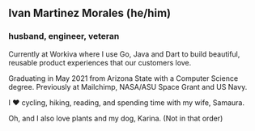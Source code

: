 Ivan Martinez Morales (he/him)
---

### husband, engineer, veteran

Currently at Workiva where I use Go, Java and Dart to build beautiful, reusable product experiences that our customers love.

Graduating in May 2021 from Arizona State with a Computer Science degree. Previously at Mailchimp, NASA/ASU Space Grant and US Navy.

I ❤️ cycling, hiking, reading, and spending time with my wife, Samaura.

Oh, and I also love plants and my dog, Karina. (Not in that order)
